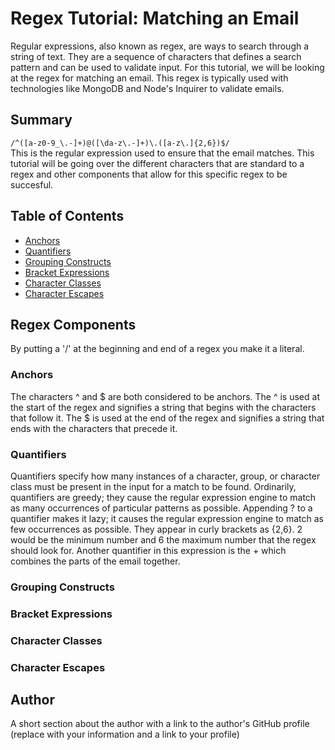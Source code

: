 # Regex Tutorial: Matching an Email

Regular expressions, also known as regex, are ways to search through a string of text. They are a sequence of characters that defines a search pattern and can be used to validate input. For this tutorial, we will be looking at the regex for matching an email. This regex is typically used with technologies like MongoDB and Node's Inquirer to validate emails.

## Summary
```/^([a-z0-9_\.-]+)@([\da-z\.-]+)\.([a-z\.]{2,6})$/```<br>
This is the regular expression used to ensure that the email matches. This tutorial will be going over the different characters that are standard to a regex and other components that allow for this specific regex to be succesful.

## Table of Contents

- [Anchors](#anchors)
- [Quantifiers](#quantifiers)
- [Grouping Constructs](#grouping-constructs)
- [Bracket Expressions](#bracket-expressions)
- [Character Classes](#character-classes)
- [Character Escapes](#character-escapes)

## Regex Components
By putting a '/' at the beginning and end of a regex you make it a literal.

### Anchors
The characters ^ and $ are both considered to be anchors. The ^ is used at the start of the regex and signifies a string that begins with the characters that follow it. The $ is used at the end of the regex and signifies a string that ends with the characters that precede it.
 
### Quantifiers
Quantifiers specify how many instances of a character, group, or character class must be present in the input for a match to be found. Ordinarily, quantifiers are greedy; they cause the regular expression engine to match as many occurrences of particular patterns as possible. Appending ? to a quantifier makes it lazy; it causes the regular expression engine to match as few occurrences as possible. They appear in curly brackets as {2,6}. 2 would be the minimum number and 6 the maximum number that the regex should look for. Another quantifier in this expression is the + which combines the parts of the email together.
### Grouping Constructs

### Bracket Expressions

### Character Classes

### Character Escapes

## Author

A short section about the author with a link to the author's GitHub profile (replace with your information and a link to your profile)